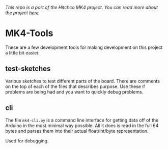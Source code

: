 _This repo is a part of the Hitchco MK4 project. You can read more about the project [here](http://www.esologic.com/hitchco-mk4/)._
# MK4-Tools

These are a few development tools for making development on this project a little bit easier.

## test-sketches

Various sketches to test different parts of the board. There are comments on the top of each of the files that describes purpose. Use these if problems are being had and you want to quickly debug problems.

## cli

The file `mk4-cli.py` is a command line interface for getting data off of the Arduino in the most minimal way possible. All it does is read in the full 64 bytes and parses them into their actual float/int/byte representation. 

Used for debugging. 